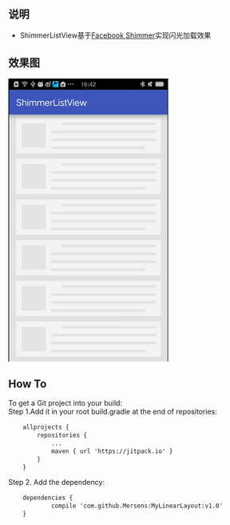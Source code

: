 ## 说明
* ShimmerListView基于[Facebook Shimmer](https://github.com/facebook/shimmer-android)实现闪光加载效果  
## 效果图
![运行效果图](https://github.com/Mersens/ShimmerListView/blob/master/screenshots/shimmer.gif)
## How To
To get a Git project into your build:</br>
Step 1.Add it in your root build.gradle at the end of repositories:
```
	allprojects {
		repositories {
			...
			maven { url 'https://jitpack.io' }
		}
	}
```
Step 2. Add the dependency:
```
	dependencies {
	        compile 'com.github.Mersens:MyLinearLayout:v1.0'
	}

```

